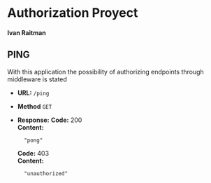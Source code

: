 # Authorization Proyect

#### Ivan Raitman
  
## PING

With this application the possibility of authorizing endpoints through middleware is stated

- **URL:**
    `/ping`

- **Method**
    `GET`
  
- **Response:**
    **Code:** 200 <br />
        **Content:**
        
        "pong"

    **Code:** 403 <br />
        **Content:**
        
        "unauthorized"
